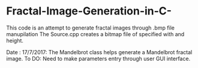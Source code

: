 # Fractal-Image-Generation-in-C-

This code is an attempt to generate fractal images through .bmp file manupilation
The Source.cpp creates a bitmap file of specified with and height.

Date : 17/7/2017:
The Mandelbrot class helps generate a Mandelbrot fractal image.
To DO: Need to make parameters entry through user GUI interface.
